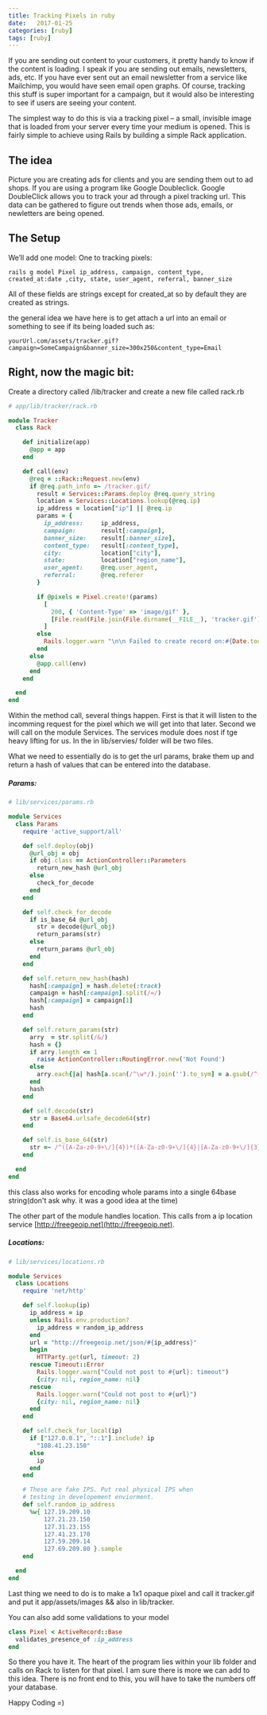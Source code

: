 ```yaml
---
title: Tracking Pixels in ruby
date:   2017-01-25
categories: [ruby]
tags: [ruby]
---
```



If you are sending out content to your customers, it pretty handy to know if the content is loading. I speak if you are sending out emails, newsletters, ads, etc.  If you have ever sent out an email newsletter from a service like Mailchimp, you would have seen email open graphs. Of course, tracking this stuff is super important for a campaign, but it would also be interesting to see if users are seeing your content.

The simplest way to do this is via a tracking pixel – a small, invisible image that is loaded from your server every time your medium is opened. This is fairly simple to achieve using Rails by building a simple Rack application.

The idea
---
Picture you are creating ads for clients and you are sending them out to ad shops. If you are using a program like Google Doubleclick. Google DoubleClick allows you to track your ad through a pixel tracking url.  This data can be gathered to figure out trends when those ads, emails, or newletters are being opened.  

The Setup
---
We’ll add one model: One to tracking pixels:

`rails g model Pixel ip_address, campaign, content_type, created_at:date ,city, state, user_agent, referral, banner_size`

All of these fields are strings except for created_at so by default they are created as strings.

the general idea we have here is to get attach a url into an email or something to see if its being loaded such as:

`yourUrl.com/assets/tracker.gif?campaign=SomeCampaign&banner_size=300x250&content_type=Email`

Right, now the magic bit:
---

Create a directory called /lib/tracker and create a new file called rack.rb

```ruby
# app/lib/tracker/rack.rb

module Tracker
  class Rack

    def initialize(app)
      @app = app
    end

    def call(env)
      @req = ::Rack::Request.new(env)
      if @req.path_info =~ /tracker.gif/
        result = Services::Params.deploy @req.query_string
        location = Services::Locations.lookup(@req.ip)
        ip_address = location["ip"] || @req.ip
        params = {
          ip_address:     ip_address,
          campaign:       result[:campaign],
          banner_size:    result[:banner_size],
          content_type:   result[:content_type],
          city:           location["city"],
          state:          location["region_name"],
          user_agent:     @req.user_agent,
          referral:       @req.referer
        }

        if @pixels = Pixel.create!(params)
          [
            200, { 'Content-Type' => 'image/gif' },
            [File.read(File.join(File.dirname(__FILE__), 'tracker.gif'))]
          ]
        else
          Rails.logger.warn "\n\n Failed to create record on:#{Date.today}"
        end
      else
        @app.call(env)
      end
    end

  end
end
```

Within the method call, several things happen. First is that it will listen to the incomming request for the pixel which we will get into that later. Second we will call on the module Services.  The services module does nost if tge heavy lifting for us.  In the in lib/servies/ folder will be two files.

What we need to essentially do is to get the url params, brake them up and return a hash of values that can be entered into the database.

##### Params:

```ruby
# lib/services/params.rb

module Services
  class Params
    require 'active_support/all'

    def self.deploy(obj)
      @url_obj = obj
      if obj.class == ActionController::Parameters
        return_new_hash @url_obj
      else
        check_for_decode
      end
    end

    def self.check_for_decode
      if is_base_64 @url_obj
        str = decode(@url_obj)
        return_params(str)
      else
        return_params @url_obj
      end
    end

    def self.return_new_hash(hash)
      hash[:campaign] = hash.delete(:track)
      campaign = hash[:campaign].split(/=/)
      hash[:campaign] = campaign[1]
      hash
    end

    def self.return_params(str)
      arry  = str.split(/&/)
      hash = {}
      if arry.length <= 1
        raise ActionController::RoutingError.new('Not Found')
      else
        arry.each{|a| hash[a.scan(/^\w*/).join('').to_sym] = a.gsub(/^(\w*=)/,'')}
      end
      hash
    end

    def self.decode(str)
      str = Base64.urlsafe_decode64(str)
    end

    def self.is_base_64(str)
      str =~ /^([A-Za-z0-9+\/]{4})*([A-Za-z0-9+\/]{4}|[A-Za-z0-9+\/]{3}=|[A-Za-z0-9+\/]{2}==)$/
    end

  end
end
```

this class also works for encoding whole params into a single 64base string(don't ask why. it was a good idea at the time)

The other part of the module handles location. This calls from a ip location service [http://freegeoip.net](http://freegeoip.net).

##### Locations:

```ruby
# lib/services/locations.rb

module Services
  class Locations
    require 'net/http'

    def self.lookup(ip)
      ip_address = ip
      unless Rails.env.production?
        ip_address = random_ip_address
      end
      url = "http://freegeoip.net/json/#{ip_address}"
      begin
        HTTParty.get(url, timeout: 2)
      rescue Timeout::Error
        Rails.logger.warn("Could not post to #{url}: timeout")
        {city: nil, region_name: nil}
      rescue
        Rails.logger.warn("Could not post to #{url}")
        {city: nil, region_name: nil}
      end
    end

    def self.check_for_local(ip)
      if ["127.0.0.1", "::1"].include? ip
        "108.41.23.150"
      else
        ip
      end
    end

    # These are fake IPS. Put real physical IPS when
    # testing in developement enviorment.
    def self.random_ip_address
      %w{ 127.19.209.10
          127.21.23.150
          127.31.23.155
          127.41.23.170
          127.59.209.14
          127.69.209.80 }.sample
    end

  end
end
```

Last thing we need to do is to make a 1x1 opaque pixel and call it tracker.gif and put it app/assets/images && also in lib/tracker.

You can also add some validations to your model

```ruby
class Pixel < ActiveRecord::Base
  validates_presence_of :ip_address
end
```


So there you have it. The heart of the program lies within your lib folder and calls on Rack to listen for that pixel. I am sure there is more we can add to this idea. There is no front end to this, you will have to take the numbers off your database.  

Happy Coding =) 
